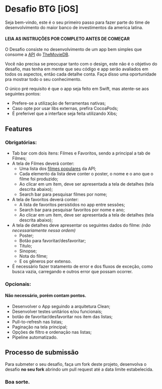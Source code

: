 # Desafio BTG [iOS]

Seja bem-vindo, este é o seu primeiro passo para fazer parte do time de desenvolvimento do maior banco de investimentos da america latina. 

#### LEIA AS INSTRUÇÕES POR COMPLETO ANTES DE COMEÇAR

O Desafio consiste no desenvolvimento de um app bem simples que consome a [API](https://developers.themoviedb.org/3/getting-started/introduction) do [TheMovieDB](https://www.themoviedb.org/?language=en).

Você não precisa se preocupar tanto com o design, este não é o objetivo do desafio, mas tenha em mente que seu código e app serão avaliados em todos os aspectos, então cada detalhe conta. Faça disso uma oportunidade pra mostrar todo o seu conhecimento.

O único pré requisito é que o app seja feito em Swift, mas atente-se aos seguintes pontos:
* Prefere-se a utilização de ferramentas nativas;
* Caso opte por usar libs externas, prefira CocoaPods;
* É preferível que a interface seja feita utilizando Xibs;

## Features
### Obrigatórias:
* Tab bar com dois ítens: Filmes e Favoritos, sendo a principal a tab de Filmes;
* A tela de Filmes deverá conter:
	* Uma lista dos [filmes populares](https://developers.themoviedb.org/3/movies/get-popular-movies) da API;
	* Cada elemento da lista deve conter o poster, o nome e o ano que o filme foi produzido;
	* Ao clicar em um ítem, deve ser apresentada a tela de detalhes (tela descrita abaixo);
	* Search bar para pesquisar filmes por nome;
* A tela de favoritos deverá conter:
	* A lista de favoritos persistidos no app entre sessões;
	* Search bar para pesquisar favoritos por nome e ano;
	* Ao clicar em um ítem, deve ser apresentada a tela de detalhes (tela descrita abaixo);
* A tela de detalhes deve apresentar os seguintes dados do filme: *(não necessariamente nessa ordem)*
	* Poster;
	* Botão para favoritar/desfavoritar;
	* Título;
	* Sinopse;
	* Nota do filme;
	* E os gêneros por extenso.
* É necessário fazer tratamento de error e dos fluxos de exceção, como busca vazia, carregando e outros error que possam ocorrer.
  
### Opcionais:
#### Não necessário, porém contam pontos.
* Desenvolver o App seguindo a arquitetura Clean;
* Desenvolver testes unitários e/ou funcionais;
* botão de favoritar/desfavoritar nos item das listas;
* Pull-to-refresh nas listas;
* Paginação na tela principal;
* Opções de filtro e ordenação nas listas;
* Pipeline automatizado.

## Processo de submissão
Para submeter o seu desafio, faça um fork deste projeto, desenvolva o desafio **no seu fork** abrindo um pull request até a data limite estabelecida.

### Boa sorte.
